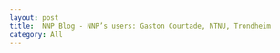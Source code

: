 ```yaml
---
layout: post
title:  NNP Blog - NNP’s users: Gaston Courtade, NTNU, Trondheim
category: All 
---
```

